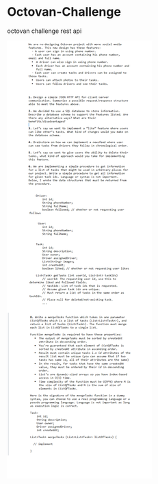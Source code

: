 # Octovan-Challenge
octovan challenge rest api

<img src="https://github.com/atakanertrk/Octovan-Challenge/blob/main/challenge.png" />
 
